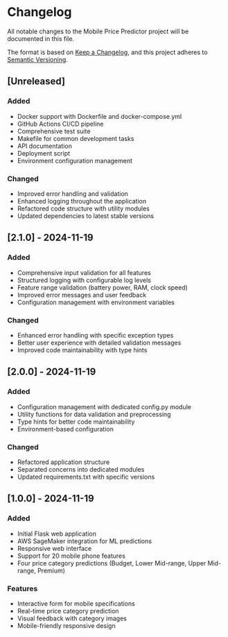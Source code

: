 # Changelog

All notable changes to the Mobile Price Predictor project will be documented in this file.

The format is based on [Keep a Changelog](https://keepachangelog.com/en/1.0.0/),
and this project adheres to [Semantic Versioning](https://semver.org/spec/v2.0.0.html).

## [Unreleased]

### Added
- Docker support with Dockerfile and docker-compose.yml
- GitHub Actions CI/CD pipeline
- Comprehensive test suite
- Makefile for common development tasks
- API documentation
- Deployment script
- Environment configuration management

### Changed
- Improved error handling and validation
- Enhanced logging throughout the application
- Refactored code structure with utility modules
- Updated dependencies to latest stable versions

## [2.1.0] - 2024-11-19

### Added
- Comprehensive input validation for all features
- Structured logging with configurable log levels
- Feature range validation (battery power, RAM, clock speed)
- Improved error messages and user feedback
- Configuration management with environment variables

### Changed
- Enhanced error handling with specific exception types
- Better user experience with detailed validation messages
- Improved code maintainability with type hints

## [2.0.0] - 2024-11-19

### Added
- Configuration management with dedicated config.py module
- Utility functions for data validation and preprocessing
- Type hints for better code maintainability
- Environment-based configuration

### Changed
- Refactored application structure
- Separated concerns into dedicated modules
- Updated requirements.txt with specific versions

## [1.0.0] - 2024-11-19

### Added
- Initial Flask web application
- AWS SageMaker integration for ML predictions
- Responsive web interface
- Support for 20 mobile phone features
- Four price category predictions (Budget, Lower Mid-range, Upper Mid-range, Premium)

### Features
- Interactive form for mobile specifications
- Real-time price category prediction
- Visual feedback with category images
- Mobile-friendly responsive design 